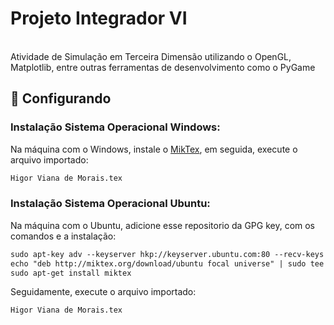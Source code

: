 # Projeto Integrador VI
<br>Atividade de Simulação em Terceira Dimensão utilizando o OpenGL, Matplotlib, entre outras ferramentas de desenvolvimento como o PyGame
<br>
## :hammer: Configurando
### Instalação Sistema Operacional Windows:
Na máquina com o Windows, instale o [MikTex](https://miktex.org/download), em seguida, execute o arquivo importado:
```xml
Higor Viana de Morais.tex
```
### Instalação Sistema Operacional Ubuntu:
Na máquina com o Ubuntu, adicione esse repositorio da GPG key, com os comandos e a instalação:
```xml
sudo apt-key adv --keyserver hkp://keyserver.ubuntu.com:80 --recv-keys D6BC243565B2087BC3F897C9277A7293F59E4889
echo "deb http://miktex.org/download/ubuntu focal universe" | sudo tee /etc/apt/sources.list.d/miktex.list
sudo apt-get install miktex
```
Seguidamente, execute o arquivo importado:

```xml
Higor Viana de Morais.tex
```

